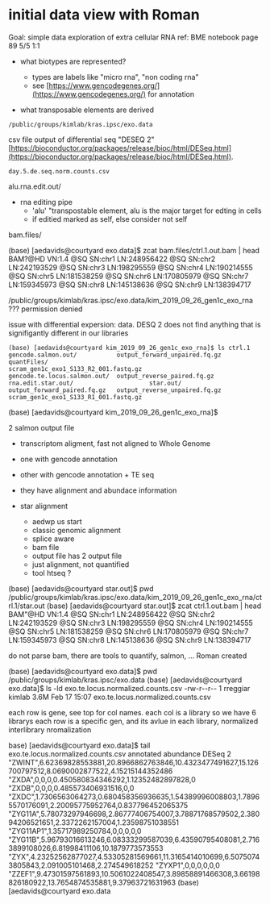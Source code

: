 # initial data view with Roman

Goal: simple data exploration of extra cellular RNA
ref: BME notebook page 89 5/5 1:1

- what biotypes are represented?
  * types are labels like "micro rna", "non coding rna"
  * see [https://www.gencodegenes.org/](https://www.gencodegenes.org/) for annotation

- what transposable elements are derived

```
/public/groups/kimlab/kras.ipsc/exo.data
```
csv file  output of differential seq "DESEQ 2" [https://bioconductor.org/packages/release/bioc/html/DESeq.html](https://bioconductor.org/packages/release/bioc/html/DESeq.html). 
```
day.5.de.seq.norm.counts.csv
```


alu.rna.edit.out/

- rna editing pipe
  * 'alu' "transpostable element, alu is the major target for edting in cells
  * if editied marked as self, else consider not self

bam.files/

(base) [aedavids@courtyard exo.data]$ zcat bam.files/ctrl.1.out.bam | head
BAM?@HD	VN:1.4
@SQ	SN:chr1	LN:248956422
@SQ	SN:chr2	LN:242193529
@SQ	SN:chr3	LN:198295559
@SQ	SN:chr4	LN:190214555
@SQ	SN:chr5	LN:181538259
@SQ	SN:chr6	LN:170805979
@SQ	SN:chr7	LN:159345973
@SQ	SN:chr8	LN:145138636
@SQ	SN:chr9	LN:138394717

/public/groups/kimlab/kras.ipsc/exo.data/kim_2019_09_26_gen1c_exo_rna ??? permission denied


issue with differential expersion: data. DESQ 2 does not find anything that is signifigantly different in our libraries

```
(base) [aedavids@courtyard kim_2019_09_26_gen1c_exo_rna]$ ls ctrl.1
gencode.salmon.out/           output_forward_unpaired.fq.gz  quantFiles/                            scram_gen1c_exo1_S133_R2_001.fastq.gz
gencode.te.locus.salmon.out/  output_reverse_paired.fq.gz    rna.edit.star.out/                     star.out/
output_forward_paired.fq.gz   output_reverse_unpaired.fq.gz  scram_gen1c_exo1_S133_R1_001.fastq.gz
```
(base) [aedavids@courtyard kim_2019_09_26_gen1c_exo_rna]$

2 salmon output file
  - transcriptom aligment, fast not aligned to Whole Genome
  - one with gencode annotation
  - other with gencode annotation + TE seq
  - they have alignment and abundace information
  
- star alignment
   - aedwp us start
   - classic genomic alignment
    - splice aware
    - bam file
    - output file has 2 output file
    - just alignment, not quantified
    - tool htseq ?
    
(base) [aedavids@courtyard star.out]$ pwd
/public/groups/kimlab/kras.ipsc/exo.data/kim_2019_09_26_gen1c_exo_rna/ctrl.1/star.out
(base) [aedavids@courtyard star.out]$ zcat ctrl.1.out.bam | head
BAM"@HD	VN:1.4
@SQ	SN:chr1	LN:248956422
@SQ	SN:chr2	LN:242193529
@SQ	SN:chr3	LN:198295559
@SQ	SN:chr4	LN:190214555
@SQ	SN:chr5	LN:181538259
@SQ	SN:chr6	LN:170805979
@SQ	SN:chr7	LN:159345973
@SQ	SN:chr8	LN:145138636
@SQ	SN:chr9	LN:138394717

do not parse bam, there are tools to quantify, salmon, ...
Roman created

(base) [aedavids@courtyard exo.data]$ pwd
/public/groups/kimlab/kras.ipsc/exo.data
(base) [aedavids@courtyard exo.data]$ ls -ld exo.te.locus.normalized.counts.csv 
-rw-r--r-- 1 rreggiar kimlab 3.6M Feb 17 15:07 exo.te.locus.normalized.counts.csv

each row is gene, see top for col names. each col is a library
so we have 6 librarys
each row is a specific gen, and its avlue in each library, normalized
interlibrary nromalization


base) [aedavids@courtyard exo.data]$ tail exo.te.locus.normalized.counts.csv
annotated abundance DESeq 2
"ZWINT",6.62369828553881,20.8966862763846,10.4323477491627,15.126700797512,8.0690002877522,4.15215144352486
"ZXDA",0,0,0,0.450580834346292,1.12352482897828,0
"ZXDB",0,0,0,0.485573406931516,0,0
"ZXDC",1.7306563064273,0.680458356936635,1.54389996008803,1.78965570176091,2.20095775952764,0.837796452065375
"ZYG11A",5.78073297946698,2.86777406754007,3.78871768579502,2.38094206521651,2.3372262157004,1.23598751038551
"ZYG11AP1",1.35717989250784,0,0,0,0,0
"ZYG11B",5.96793016613246,6.08333299587039,6.43590795408081,2.7163899108026,6.81998411106,10.1879773573553
"ZYX",4.23252562877027,4.53305281569661,11.3165414010699,6.50750743805843,2.091005101468,2.274549618252
"ZYXP1",0,0,0,0,0,0
"ZZEF1",9.47301597561893,10.5061022408547,3.89858891466308,3.66198826180922,13.7654874535881,9.37963721631963
(base) [aedavids@courtyard exo.data
